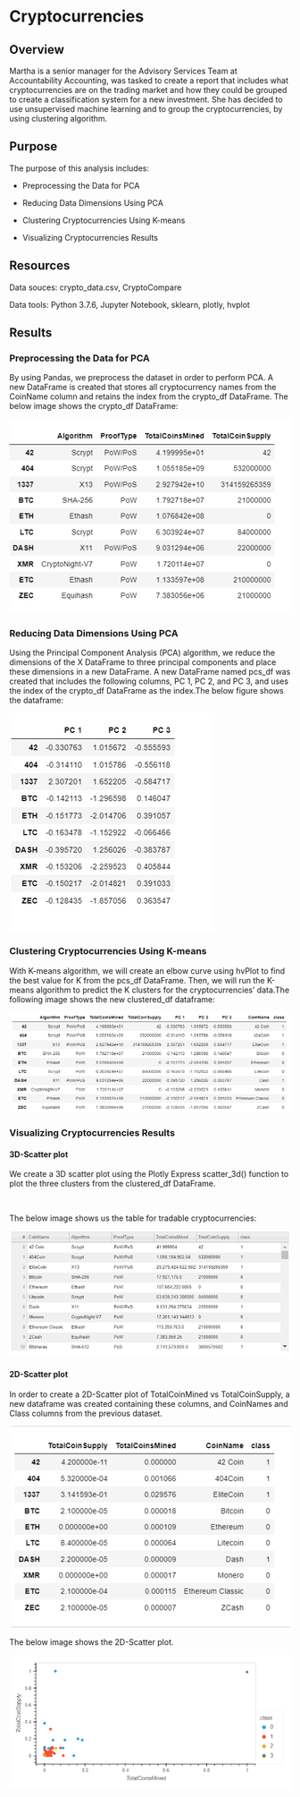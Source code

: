 # Cryptocurrencies

## Overview

Martha is a senior manager for the Advisory Services Team at Accountability Accounting, was tasked to create a report that includes what cryptocurrencies are on the trading market and how they could be grouped to create a classification system for a new investment. She has decided to use unsupervised machine learning and to group the cryptocurrencies, by using clustering algorithm.

## Purpose

The purpose of this analysis includes:

- Preprocessing the Data for PCA

- Reducing Data Dimensions Using PCA

- Clustering Cryptocurrencies Using K-means

- Visualizing Cryptocurrencies Results

## Resources

Data souces: crypto_data.csv, CryptoCompare

Data tools: Python 3.7.6, Jupyter Notebook, sklearn, plotly, hvplot

## Results

### Preprocessing the Data for PCA
By using Pandas, we preprocess the dataset in order to perform PCA. A new DataFrame is created that stores all cryptocurrency names from the CoinName column and retains the index from the crypto_df DataFrame. The below image shows the crypto_df DataFrame:

![](https://github.com/akthersr/Cryptocurrencies/blob/main/devliverable%201.png)

### Reducing Data Dimensions Using PCA
Using the Principal Component Analysis (PCA) algorithm, we reduce the dimensions of the X DataFrame to three principal components and place these dimensions in a new DataFrame. A new DataFrame named pcs_df was created that includes the following columns, PC 1, PC 2, and PC 3, and uses the index of the crypto_df DataFrame as the index.The below figure shows the dataframe:

![](https://github.com/akthersr/Cryptocurrencies/blob/main/devliverable%202.png)

### Clustering Cryptocurrencies Using K-means

With K-means algorithm, we will create an elbow curve using hvPlot to find the best value for K from the pcs_df DataFrame. Then, we will run the K-means algorithm to predict the K clusters for the cryptocurrencies’ data.The following image shows the new clustered_df dataframe:

![](https://github.com/akthersr/Cryptocurrencies/blob/main/devliverable%203.png)

### Visualizing Cryptocurrencies Results

#### 3D-Scatter plot 

We create a 3D scatter plot using the Plotly Express scatter_3d() function to plot the three clusters from the clustered_df DataFrame.

![]()

The below image shows us the table for tradable cryptocurrencies:

![](https://github.com/akthersr/Cryptocurrencies/blob/main/devliverable%204.png)

#### 2D-Scatter plot 

In order to create a 2D-Scatter plot of TotalCoinMined vs TotalCoinSupply, a new dataframe was created containing these columns, and CoinNames and Class columns from the previous dataset.

![](https://github.com/akthersr/Cryptocurrencies/blob/main/devliverable%204.1.png)

The below image shows the 2D-Scatter plot. 

![](https://github.com/akthersr/Cryptocurrencies/blob/main/devliverable%204.2.png)




